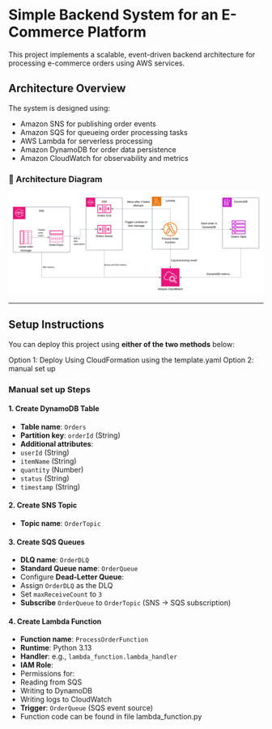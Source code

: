 # Simple Backend System for an E-Commerce Platform

This project implements a scalable, event-driven backend architecture for processing e-commerce orders using AWS services.

## Architecture Overview

The system is designed using:
- Amazon SNS for publishing order events
- Amazon SQS for queueing order processing tasks
- AWS Lambda for serverless processing
- Amazon DynamoDB for order data persistence
- Amazon CloudWatch for observability and metrics

### 📌 Architecture Diagram

![Architecture Diagram](https://github.com/malakabdelbaki/simple-backend-system-for-an-e-commerce-platform/blob/main/Cloud%20Assignment%202%20Arch%20diagram.png)

---

## Setup Instructions
You can deploy this project using **either of the two methods** below:

Option 1: Deploy Using CloudFormation using the template.yaml
Option 2: manual set up

### Manual set up Steps

#### 1️. Create DynamoDB Table

- **Table name**: `Orders`
- **Partition key**: `orderId` (String)
- **Additional attributes**:
- `userId` (String)
- `itemName` (String)
- `quantity` (Number)
- `status` (String)
- `timestamp` (String)

#### 2. Create SNS Topic

- **Topic name**: `OrderTopic`

#### 3. Create SQS Queues

- **DLQ name**: `OrderDLQ`
- **Standard Queue name**: `OrderQueue`
- Configure **Dead-Letter Queue**:
 - Assign `OrderDLQ` as the DLQ
 - Set `maxReceiveCount` to `3`
- **Subscribe** `OrderQueue` to `OrderTopic` (SNS → SQS subscription)

#### 4️. Create Lambda Function

- **Function name**: `ProcessOrderFunction`
- **Runtime**: Python 3.13
- **Handler**: e.g., `lambda_function.lambda_handler`
- **IAM Role**:
- Permissions for:
 - Reading from SQS
 - Writing to DynamoDB
 - Writing logs to CloudWatch
- **Trigger**: `OrderQueue` (SQS event source)
- Function code can be found in file lambda_function.py


